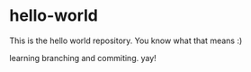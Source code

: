 # hello-world
This is the hello world repository. You know what that means :)

learning branching and commiting.
yay!

